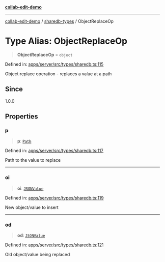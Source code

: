 [**collab-edit-demo**](../../README.md)

***

[collab-edit-demo](../../README.md) / [sharedb-types](../README.md) / ObjectReplaceOp

# Type Alias: ObjectReplaceOp

> **ObjectReplaceOp** = `object`

Defined in: [apps/server/src/types/sharedb.ts:115](https://github.com/austyle-io/pub-sub-demo/blob/00b2f1e9b947d5e964db5c3be9502513c4374263/apps/server/src/types/sharedb.ts#L115)

Object replace operation - replaces a value at a path

## Since

1.0.0

## Properties

### p

> **p**: [`Path`](Path.md)

Defined in: [apps/server/src/types/sharedb.ts:117](https://github.com/austyle-io/pub-sub-demo/blob/00b2f1e9b947d5e964db5c3be9502513c4374263/apps/server/src/types/sharedb.ts#L117)

Path to the value to replace

***

### oi

> **oi**: [`JSONValue`](JSONValue.md)

Defined in: [apps/server/src/types/sharedb.ts:119](https://github.com/austyle-io/pub-sub-demo/blob/00b2f1e9b947d5e964db5c3be9502513c4374263/apps/server/src/types/sharedb.ts#L119)

New object/value to insert

***

### od

> **od**: [`JSONValue`](JSONValue.md)

Defined in: [apps/server/src/types/sharedb.ts:121](https://github.com/austyle-io/pub-sub-demo/blob/00b2f1e9b947d5e964db5c3be9502513c4374263/apps/server/src/types/sharedb.ts#L121)

Old object/value being replaced
